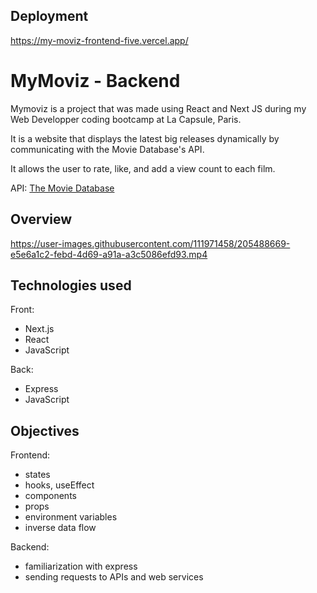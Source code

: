 ## Deployment
https://my-moviz-frontend-five.vercel.app/


# MyMoviz - Backend

Mymoviz is a project that was made using React and Next JS during my Web Developper coding bootcamp at La Capsule, Paris. 

It is a website that displays the latest big releases dynamically by communicating with the Movie Database's API.

It allows the user to rate, like, and add a view count to each film.

API: [The Movie Database](https://www.themoviedb.org/)


## Overview

https://user-images.githubusercontent.com/111971458/205488669-e5e6a1c2-febd-4d69-a91a-a3c5086efd93.mp4


## Technologies used

Front:
+ Next.js
+ React
+ JavaScript

Back:
+ Express
+ JavaScript


## Objectives

Frontend:
+ states
+ hooks, useEffect
+ components
+ props
+ environment variables
+ inverse data flow

Backend:
+ familiarization with express
+ sending requests to APIs and web services
